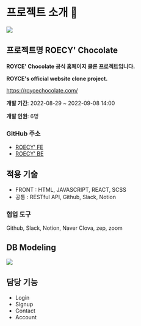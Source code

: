 # 프로젝트 소개 🍫

![](https://velog.velcdn.com/images/jinyoung985/post/2cf13d22-b82d-4473-ad26-3c17632802b4/image.png)

## 프로젝트명 ROECY' Chocolate

**ROYCE' Chocolate 공식 홈페이지 클론 프로젝트입니다.**

**ROYCE's official website clone project.**

https://roycechocolate.com/

**개발 기간**: 2022-08-29 ~ 2022-09-08 14:00

**개발 인원**: 6명

### GitHub 주소
* [ROECY' FE](https://github.com/wecode-bootcamp-korea/justcode-6-1st-ypt-front)
* [ROECY' BE](https://github.com/wecode-bootcamp-korea/justcode-6-1st-ypt-back)

## 적용 기술
* FRONT : HTML, JAVASCRIPT, REACT, SCSS
* 공통 : RESTful API, Github, Slack, Notion

### 협업 도구
Github, Slack, Notion, Naver Clova, zep, zoom

## DB Modeling
![](https://velog.velcdn.com/images/jinyoung985/post/88e32a1c-0f7d-4b9c-8861-42305343a5a3/image.JPG)

## 담당 기능

* Login
* Signup
* Contact
* Account

